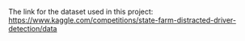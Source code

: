 The link for the dataset used in this project:  https://www.kaggle.com/competitions/state-farm-distracted-driver-detection/data